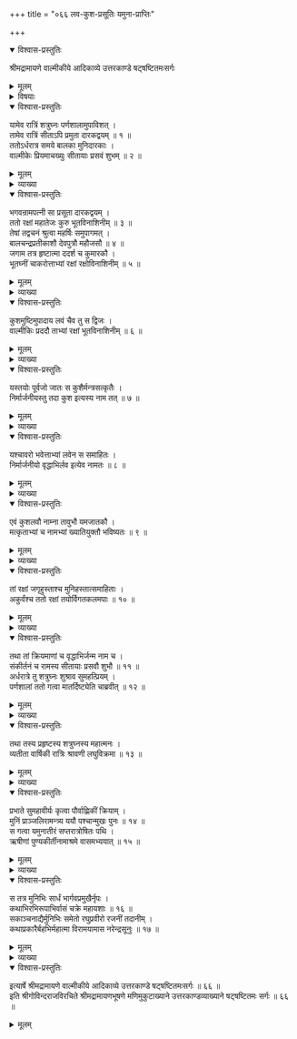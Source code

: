 +++
title = "०६६ लव-कुश-प्रसूतिः यमुना-प्राप्तिः"

+++

<details open><summary>विश्वास-प्रस्तुतिः</summary>

श्रीमद्रामायणे वाल्मीकीये आदिकाव्ये उत्तरकाण्डे षट्षष्टितमःसर्गः
</details>

<details><summary>मूलम्</summary>

श्रीमद्रामायणे वाल्मीकीये आदिकाव्ये उत्तरकाण्डे षट्षष्टितमःसर्गः
</details>

<details><summary>विषयाः</summary>

शत्रुघ्नस्य पर्णशाला-प्रवेश-रात्रौ  
सीतया कुमार-द्वय-प्रसवः ॥ १ ॥  
वाल्मीकिना सीता-सुतयोर् जात-कर्म-करण-पूर्वकं  
क्रमेण कुश-लवाव् इति नाम-करणं च ॥ २ ॥  
शत्रुघ्नेन सीताया अपत्योत्पत्ति-श्रवण-हर्षेण रात्रि-यापन-पूर्वकं  
प्रभाते वाल्मीकेर् अभ्यनुज्ञया निर्गमः ॥ ३ ॥  
तथा यमुना-तीरम् एय  
तत्र ऋषि-गणैः सह  
तेभ्यः कथा-श्रवणेन सुखनिवासः ॥ ४ ॥
</details>

<details open><summary>विश्वास-प्रस्तुतिः</summary>

यामेव रात्रिं शत्रुघ्नः पर्णशालामुपाविशत् ।  
तामेव रात्रिं सीताऽपि प्रमुता दारकद्वयम् ॥ १ ॥  
ततोऽर्धरात्र समये बालका मुनिदारकाः ।  
वाल्मीकेः प्रियमाचख्युः सीतायाः प्रसवं शुभम् ॥ २ ॥
</details>

<details><summary>मूलम्</summary>

यामेव रात्रिं शत्रुघ्नः पर्णशालामुपाविशत् ।  
तामेव रात्रिं सीताऽपि प्रमुता दारकद्वयम् ॥ १ ॥  
ततोऽर्धरात्र समये बालका मुनिदारकाः ।  
वाल्मीकेः प्रियमाचख्युः सीतायाः प्रसवं शुभम् ॥ २ ॥
</details>

<details><summary>व्याख्या</summary>

यामेवेत्यादि ॥ यस्यां राज्यामित्यर्थः । दारकद्वयं पुत्रद्वयं । प्रसूता प्रसूतवती ॥ १-२ ॥
</details>

<details open><summary>विश्वास-प्रस्तुतिः</summary>

भगवन्रामपत्नी सा प्रसूता दारकद्वयम् ।  
ततो रक्षां महातेजः कुरु भूतविनाशिनीम् ॥ ३ ॥  
तेषां तद्वचनं श्रुत्वा महर्षिः समुपागमत् ।  
बालचन्द्रप्रतीकाशौ देवपुत्रौ महौजसौ ॥ ४ ॥  
जगाम तत्र हृष्टात्मा ददर्श च कुमारकौ ।  
भूतघ्नीं चाकरोत्ताभ्यां रक्षां रक्षोविनाशिनीम् ॥ ५ ॥
</details>

<details><summary>मूलम्</summary>

भगवन्रामपत्नी सा प्रसूता दारकद्वयम् ।  
ततो रक्षां महातेजः कुरु भूतविनाशिनीम् ॥ ३ ॥  
तेषां तद्वचनं श्रुत्वा महर्षिः समुपागमत् ।  
बालचन्द्रप्रतीकाशौ देवपुत्रौ महौजसौ ॥ ४ ॥  
जगाम तत्र हृष्टात्मा ददर्श च कुमारकौ ।  
भूतघ्नीं चाकरोत्ताभ्यां रक्षां रक्षोविनाशिनीम् ॥ ५ ॥
</details>

<details><summary>व्याख्या</summary>

भूतविनाशिनीं बालग्रहविनाशिनीम् ॥ ३-५ ॥
</details>

<details open><summary>विश्वास-प्रस्तुतिः</summary>

कुशमुष्टिमुपादाय लवं चैव तु स द्विजः ।  
वाल्मीकिः प्रददौ ताभ्यां रक्षां भूतविनाशिनीम् ॥ ६ ॥
</details>

<details><summary>मूलम्</summary>

कुशमुष्टिमुपादाय लवं चैव तु स द्विजः ।  
वाल्मीकिः प्रददौ ताभ्यां रक्षां भूतविनाशिनीम् ॥ ६ ॥
</details>

<details><summary>व्याख्या</summary>

लवं चैवेति । अधःप्रदेशलूनकुशमुष्ट्येकदेशमित्यर्थः । कुशमुष्ट्यग्राधोभागाभ्यां क्रमाज्ज्येष्ठकनिष्ठयोः प्रमार्जनमिति द्रष्टव्यम् ॥ ६ ॥
</details>

<details open><summary>विश्वास-प्रस्तुतिः</summary>

यस्तयोः पूर्वजो जातः स कुशैर्मन्त्रसत्कृतैः ।  
निर्मार्जनीयस्तु तदा कुश इत्यस्य नाम तत् ॥ ७ ॥
</details>

<details><summary>मूलम्</summary>

यस्तयोः पूर्वजो जातः स कुशैर्मन्त्रसत्कृतैः ।  
निर्मार्जनीयस्तु तदा कुश इत्यस्य नाम तत् ॥ ७ ॥
</details>

<details><summary>व्याख्या</summary>

निर्मार्जनीयः निर्मार्जनार्हो यतो जातः ततः कुश इति नामाकरोदिति शेषः ॥ ७ ॥
</details>

<details open><summary>विश्वास-प्रस्तुतिः</summary>

यश्चावरो भवेत्ताभ्यां लवेन स समाहितः ।  
निर्मार्जनीयो वृद्धाभिर्लव इत्येव नामतः ॥ ८ ॥
</details>

<details><summary>मूलम्</summary>

यश्चावरो भवेत्ताभ्यां लवेन स समाहितः ।  
निर्मार्जनीयो वृद्धाभिर्लव इत्येव नामतः ॥ ८ ॥
</details>

<details><summary>व्याख्या</summary>

ताभ्यां तयोः कुमारयोर्मध्य इत्यर्थः । लवेन लूनकुशमुष्ट्यधोभागेन । वृद्धाभिर्मार्जनीय इति । सूतिका-गृहमध्ये ऋषिप्रवेशाभावात् ॥ ८ ॥
</details>

<details open><summary>विश्वास-प्रस्तुतिः</summary>

एवं कुशलवौ नाम्ना तावुभौ यमजातकौ ।  
मत्कृताभ्यां च नामभ्यां ख्यातियुक्तौ भविष्यतः ॥ ९ ॥
</details>

<details><summary>मूलम्</summary>

एवं कुशलवौ नाम्ना तावुभौ यमजातकौ ।  
मत्कृताभ्यां च नामभ्यां ख्यातियुक्तौ भविष्यतः ॥ ९ ॥
</details>

<details><summary>व्याख्या</summary>

ख्यातियुक्तौ भविष्यत इति । यमजातकौ यमलौ ॥ ९ ॥
</details>

<details open><summary>विश्वास-प्रस्तुतिः</summary>

तां रक्षां जगृहुस्ताश्च मुनिहस्तात्समाहिताः ।  
अकुर्वंश्च ततो रक्षां तयोर्विगतकलमपाः ॥ १० ॥
</details>

<details><summary>मूलम्</summary>

तां रक्षां जगृहुस्ताश्च मुनिहस्तात्समाहिताः ।  
अकुर्वंश्च ततो रक्षां तयोर्विगतकलमपाः ॥ १० ॥
</details>

<details><summary>व्याख्या</summary>

ततः अनन्तरं । समाहितास्ता वृद्धाः मुनिहस्तात्तां मुनिना दीयमानां रक्षां च जगृहुः । पुत्रयोः प्रदानार्थमिति शेषः । रक्षामकुर्वन्निति । वृद्धा इति शेषः ॥ १० ॥
</details>

<details open><summary>विश्वास-प्रस्तुतिः</summary>

तथा तां क्रियमाणां च वृद्धाभिर्जन्म नाम च ।  
संकीर्तनं च रामस्य सीतायाः प्रसवौ शुभौ ॥ ११ ॥  
अर्धरात्रे तु शत्रुघ्नः शुश्राव सुमहत्प्रियम् ।  
पर्णशालां ततो गत्वा मातर्दिष्ट्येति चाब्रवीत् ॥ १२ ॥
</details>

<details><summary>मूलम्</summary>

तथा तां क्रियमाणां च वृद्धाभिर्जन्म नाम च ।  
संकीर्तनं च रामस्य सीतायाः प्रसवौ शुभौ ॥ ११ ॥  
अर्धरात्रे तु शत्रुघ्नः शुश्राव सुमहत्प्रियम् ।  
पर्णशालां ततो गत्वा मातर्दिष्ट्येति चाब्रवीत् ॥ १२ ॥
</details>

<details><summary>व्याख्या</summary>

जन्म च नाम चेति । यद्यपि जातकर्म पुत्रजन्मदिवसे कर्तव्यं न तु नामकरणं तथाप्येवंनामकौ भविष्यत इति ऋपिवचनात्तच्छ्रवणमात्रमिति मन्तव्यं । संकीर्तनं च रामस्येति । रामपत्नीप्रसूतेति मुनिदारकवचः श्रवणात् । वाल्मीकेः पर्णशालां गत्वा सामान्यतो दिष्ट्या दृष्टेति सूचयन्मुनिं प्रति हर्षेणाह – अर्धरात्र इत्यादिना ॥ अनेन सीता विसृष्टेति रामादित्रयव्यतिरिक्तैर्न ज्ञातमिति सूचितम् ॥ ११-१२ ॥
</details>

<details open><summary>विश्वास-प्रस्तुतिः</summary>

तथा तस्य प्रहृष्टस्य शत्रुघ्नस्य महात्मनः ।  
व्यतीता वार्षिकी रात्रिः श्रावणी लघुविक्रमा ॥ १३ ॥
</details>

<details><summary>मूलम्</summary>

तथा तस्य प्रहृष्टस्य शत्रुघ्नस्य महात्मनः ।  
व्यतीता वार्षिकी रात्रिः श्रावणी लघुविक्रमा ॥ १३ ॥
</details>

<details><summary>व्याख्या</summary>

वर्षासु भवा वार्षिकी तत्रापि श्रावणी श्रावणमासवर्तिनी काचिद्रात्रिरिति । लघुविक्रम इत्यग्रेण संबन्धः । लघुविक्रमेति पाठे शीघ्रगमनेति रात्रि विशेषणम् ॥ १३ ॥
</details>

<details open><summary>विश्वास-प्रस्तुतिः</summary>

प्रभाते सुमहावीर्यः कृत्वा पौर्वाह्णिकीं क्रियाम् ।  
मुनिं प्राञ्जलिरामन्त्र्य ययौ पश्चान्मुखः पुनः ॥ १४ ॥  
स गत्वा यमुनातीरं सप्तरात्रोषितः पथि ।  
ऋषीणां पुण्यकीर्तीनामाश्रमे वासमभ्ययात् ॥ १५ ॥
</details>

<details><summary>मूलम्</summary>

प्रभाते सुमहावीर्यः कृत्वा पौर्वाह्णिकीं क्रियाम् ।  
मुनिं प्राञ्जलिरामन्त्र्य ययौ पश्चान्मुखः पुनः ॥ १४ ॥  
स गत्वा यमुनातीरं सप्तरात्रोषितः पथि ।  
ऋषीणां पुण्यकीर्तीनामाश्रमे वासमभ्ययात् ॥ १५ ॥
</details>

<details><summary>व्याख्या</summary>

मुनिं वाल्मीकिम् ॥ १४-१५ ॥
</details>

<details open><summary>विश्वास-प्रस्तुतिः</summary>

स तत्र मुनिभिः सार्धं भार्गवप्रमुखैर्नृपः ।  
कथाभिरभिरूपाभिर्वासं चक्रे महायशाः ॥ १६ ॥  
सकाञ्चनाद्यैर्मुनिभिः समेतो रघुप्रवीरो रजनीं तदानीम् ।  
कथाप्रकारैर्बहभिर्महात्मा विरामयामास नरेन्द्रसूनुः ॥ १७ ॥
</details>

<details><summary>मूलम्</summary>

स तत्र मुनिभिः सार्धं भार्गवप्रमुखैर्नृपः ।  
कथाभिरभिरूपाभिर्वासं चक्रे महायशाः ॥ १६ ॥  
सकाञ्चनाद्यैर्मुनिभिः समेतो रघुप्रवीरो रजनीं तदानीम् ।  
कथाप्रकारैर्बहभिर्महात्मा विरामयामास नरेन्द्रसूनुः ॥ १७ ॥
</details>

<details><summary>व्याख्या</summary>

मुनिभिः सार्धमित्यनेन सेना गङ्गातीर एव स्थापितेति सूचितम् ॥ १६-१७ ॥
</details>

<details open><summary>विश्वास-प्रस्तुतिः</summary>

इत्यार्षे श्रीमद्रामायणे वाल्मीकीये आदिकाव्ये उत्तरकाण्डे षट्षष्टितमःसर्गः ॥ ६६ ॥  
इति श्रीगोविन्दराजविरचिते श्रीमद्रामायणभूषणे मणिमुकुटाख्याने उत्तरकाण्डव्याख्याने षट्षष्टितमः सर्गः ॥ ६६ ॥
</details>

<details><summary>मूलम्</summary>

इत्यार्षे श्रीमद्रामायणे वाल्मीकीये आदिकाव्ये उत्तरकाण्डे षट्षष्टितमःसर्गः ॥ ६६ ॥  
इति श्रीगोविन्दराजविरचिते श्रीमद्रामायणभूषणे मणिमुकुटाख्याने उत्तरकाण्डव्याख्याने षट्षष्टितमः सर्गः ॥ ६६ ॥
</details>

